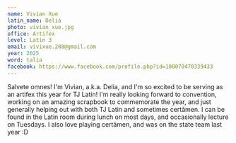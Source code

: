 ```yaml
---
name: Vivian Xue
latin_name: Delia
photo: vivian_xue.jpg
office: Artifex
level: Latin 3
email: vivixue.208@gmail.com
year: 2025
word: talia
facebook: https://www.facebook.com/profile.php?id=100070470339433
---
```


Salvete omnes! I'm Vivian, a.k.a. Delia, and I'm so excited to be serving as an artifex this year for TJ Latin! I'm really looking forward to convention, working on an amazing scrapbook to commemorate the year, and just generally helping out with both TJ Latin and sometimes certāmen. I can be found in the Latin room during lunch on most days, and occasionally lecture on Tuesdays. I also love playing certāmen, and was on the state team last year :D 
